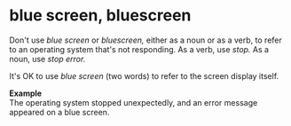 # blue screen, bluescreen

Don't use *blue screen* or *bluescreen,* either as a noun or as a verb, to refer to an operating system that's not responding. As a verb, use *stop.* As a noun, use *stop error.*

It's OK to use *blue screen* (two words) to refer to the screen display itself.

**Example**  
The operating system stopped unexpectedly, and an error message appeared on a blue screen.
